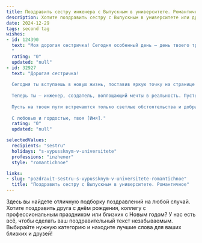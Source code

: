 ```yaml
---
title: Поздравить сестру инженера с Выпускным в университете. Романтичное
description: Хотите поздравить сестру с Выпускным в университете или другим праздником? Наш ИИ создаст незабываемое поздравление, а вы обязательно выделитесь среди других.  
date: 2024-12-29
tags: second tag
wishes:
- id: 124390
  text: "Моя дорогая сестричка! Сегодня особенный день – день твоего триумфа, день, когда ты получила звание инженера!  Сердце переполняется гордостью и нежностью, наблюдая, как ты достигла этой вершины.  Пусть этот диплом станет началом твоей блестящей карьеры, полной интересных задач и вдохновляющих побед.  Знай, что я всегда буду рядом,  твоей опорой и поддержкой,  и буду любоваться твоим невероятным талантом и силой. С Днём Выпускного, моя умница, моя любимая сестра!  Пусть твоя жизнь будет полна света, любви и счастья!
  "
  rating: "0"
  updated: "null"
- id: 32927
  text: "Дорогая сестричка!
  
  Сегодня ты вступаешь в новую жизнь, поставив яркую точку на странице своего учебного пути. Поздравляю тебя с выпуском из университета! Твой труд и упорство привели к этому удивительному моменту, и я горжусь тобой безмерно.
  
  Теперь ты — инженер, создатель, воплощающий мечты в реальность. Пусть каждый твой проект будет успешным, а все твои идеи — настоящими шедеврами. Желаю тебе, чтобы эта профессия приносила тебе радость, а твое сердце наполнялось вдохновением и любовью к тому, что ты делаешь.
  
  Пусть на твоем пути встречаются только светлые обстоятельства и добрые люди. Помни, что ты способна на великое, и впереди у тебя еще много дорогих и ярких открытий.
  
  С любовью и гордостью, твоя [Имя]."
  rating: "0"
  updated: "null"

selectedValues:
  recipients: "sestru"
  holidays: "s-vypussknym-v-universitete"
  professions: "inzhener"
  style: "romantichnoe"

links:
- slug: "pozdravit-sestru-s-vypussknym-v-universitete-romantichnoe"
  title: "Поздравить сестру с Выпускным в университете. Романтичное"
---
```


Здесь вы найдете отличную подборку поздравлений на любой случай.
Хотите поздравить друга с днём рождения, коллегу с профессиональным праздником или близких с Новым годом? У нас есть всё, чтобы сделать ваш поздравительный текст незабываемым. Выбирайте нужную категорию и находите лучшие слова для ваших близких и друзей!
